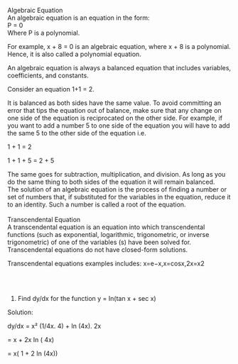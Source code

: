 Algebraic Equation <br>An algebraic equation is an equation in the form:<br>
P = 0
<br>Where P is a polynomial.<br>

For example, x + 8 = 0 is an algebraic equation, where x + 8 is a polynomial. Hence, it is also called a polynomial equation.<br>

An algebraic equation is always a balanced equation that includes variables, coefficients, and constants.

Consider an equation 1+1 = 2.

It is balanced as both sides have the same value. To avoid committing an error that tips the equation out of balance, make sure that any change on one side of the equation is reciprocated on the other side. For example, if you want to add a number 5 to one side of the equation you will have to add the same 5 to the other side of the equation i.e.

1 + 1 = 2

1 + 1 + 5 = 2 + 5

The same goes for subtraction, multiplication, and division. As long as you do the same thing to both sides of the equation it will remain balanced.<br>
The solution of an algebraic equation is the process of finding a number or set of numbers that, if substituted for the variables in the equation, reduce it to an identity. Such a number is called a root of the equation.
<br><br>Transcendental Equation<br>
A transcendental equation is an equation into which transcendental functions (such as exponential, logarithmic, trigonometric, or inverse trigonometric) of one of the variables (s) have been solved for. Transcendental equations do not have closed-form solutions. 


Transcendental equations examples includes: 
x=e−x,x=cosx,2x=x2	

<br><br>
1. Find dy/dx for the function y = In(tan x + sec x)<br>

Solution: <br>

dy/dx = x² (1/4x. 4) + In (4x). 2x<br>

= x + 2x In ( 4x)<br>

= x( 1 + 2 In (4x))			
</p>